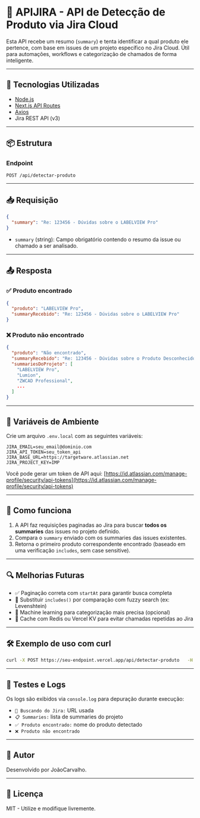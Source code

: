 # 🧠 APIJIRA - API de Detecção de Produto via Jira Cloud

Esta API recebe um resumo (`summary`) e tenta identificar a qual produto ele pertence, com base em issues de um projeto específico no Jira Cloud. Útil para automações, workflows e categorização de chamados de forma inteligente.

---

## 🚀 Tecnologias Utilizadas

- [Node.js](https://nodejs.org/)
- [Next.js API Routes](https://nextjs.org/docs/api-routes/introduction)
- [Axios](https://axios-http.com/)
- Jira REST API (v3)

---

## 📦 Estrutura

### Endpoint

`POST /api/detectar-produto`

---

## 📥 Requisição

```json
{
  "summary": "Re: 123456 - Dúvidas sobre o LABELVIEW Pro"
}
```

- `summary` (string): Campo obrigatório contendo o resumo da issue ou chamado a ser analisado.

---

## 📤 Resposta

### ✅ Produto encontrado

```json
{
  "produto": "LABELVIEW Pro",
  "summaryRecebido": "Re: 123456 - Dúvidas sobre o LABELVIEW Pro"
}
```

### ❌ Produto não encontrado

```json
{
  "produto": "Não encontrado",
  "summaryRecebido": "Re: 123456 - Dúvidas sobre o Produto Desconhecido",
  "summariesDoProjeto": [
    "LABELVIEW Pro",
    "Lumion",
    "ZWCAD Professional",
    ...
  ]
}
```

---

## 🔐 Variáveis de Ambiente

Crie um arquivo `.env.local` com as seguintes variáveis:

```env
JIRA_EMAIL=seu_email@dominio.com
JIRA_API_TOKEN=seu_token_api
JIRA_BASE_URL=https://targetware.atlassian.net
JIRA_PROJECT_KEY=IMP
```

Você pode gerar um token de API aqui: [https://id.atlassian.com/manage-profile/security/api-tokens](https://id.atlassian.com/manage-profile/security/api-tokens)

---

## 🧠 Como funciona

1. A API faz requisições paginadas ao Jira para buscar **todos os summaries** das issues no projeto definido.
2. Compara o `summary` enviado com os summaries das issues existentes.
3. Retorna o primeiro produto correspondente encontrado (baseado em uma verificação `includes`, sem case sensitive).

---

## 🔍 Melhorias Futuras

- ✅ Paginação correta com `startAt` para garantir busca completa
- 🔄 Substituir `includes()` por comparação com fuzzy search (ex: Levenshtein)
- 🧠 Machine learning para categorização mais precisa (opcional)
- 📁 Cache com Redis ou Vercel KV para evitar chamadas repetidas ao Jira

---

## 🛠 Exemplo de uso com curl

```bash
curl -X POST https://seu-endpoint.vercel.app/api/detectar-produto   -H "Content-Type: application/json"   -d '{"summary": "Erro ao abrir o Lumion"}'
```

---

## 🧪 Testes e Logs

Os logs são exibidos via `console.log` para depuração durante execução:

- `🔗 Buscando do Jira:` URL usada
- `📋 Summaries:` lista de summaries do projeto
- `✅ Produto encontrado:` nome do produto detectado
- `❌ Produto não encontrado`

---

## 👤 Autor

Desenvolvido por JoãoCarvalho.

---

## 🧾 Licença

MIT - Utilize e modifique livremente.